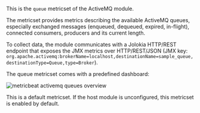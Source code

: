 This is the `queue` metricset of the ActiveMQ module.

The metricset provides metrics describing the available ActiveMQ queues, especially exchanged messages (enqueued, dequeued, expired, in-flight), connected consumers, producers and its current length.

To collect data, the module communicates with a Jolokia HTTP/REST endpoint that exposes the JMX metrics over HTTP/REST/JSON (JMX key: `org.apache.activemq:brokerName=localhost,destinationName=sample_queue,destinationType=Queue,type=Broker`).

The queue metricset comes with a predefined dashboard:

![metricbeat activemq queues overview](images/metricbeat-activemq-queues-overview.png)

This is a default metricset. If the host module is unconfigured, this metricset is enabled by default.

